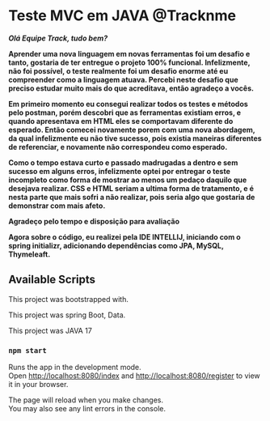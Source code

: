 # Teste MVC  em JAVA @Tracknme 

 

***Olá Equipe Track, tudo bem?***  
 

**Aprender uma nova linguagem em novas ferramentas foi um desafio e tanto, gostaria de ter entregue o projeto 100% funcional. Infelizmente, não foi possível, o teste realmente foi um desafio enorme até eu compreender como a linguagem atuava. Percebi neste desafio que preciso estudar muito mais do que acreditava, então agradeço a vocês.** 

**Em primeiro momento eu consegui realizar todos os testes e métodos pelo postman, porém descobri que as ferramentas existiam erros, e quando apresentava em HTML eles se comportavam diferente do esperado. Então comecei novamente porem com uma nova abordagem, da qual infelizmente eu não tive sucesso, pois existia maneiras diferentes de referenciar, e novamente não correspondeu como esperado.** 
 
**Como o tempo estava curto e passado madrugadas a dentro e sem sucesso em alguns erros, infelizmente optei por entregar o teste incompleto como forma de mostrar ao menos um pedaço daquilo que desejava realizar. CSS e HTML seriam a ultima forma de tratamento, e é nesta parte que mais sofri a não realizar, pois seria algo que gostaria de demonstrar com mais afeto.** 
 

**Agradeço pelo tempo e disposição para avaliação** 



**Agora sobre o código, eu realizei pela IDE INTELLIJ, iniciando com o spring initializr, adicionando dependências como JPA, MySQL, Thymeleaft.** 


## Available Scripts

This project was bootstrapped with.

This project was spring Boot, Data.

This project was JAVA 17

### `npm start`

Runs the app in the development mode.\
Open [http://localhost:8080/index](http://localhost:8080/index) and  [http://localhost:8080/register](http://localhost:8080/register) to view it in your browser.

The page will reload when you make changes.\
You may also see any lint errors in the console.



